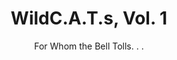 ---
title: "WildC.A.T.s, Vol. 1"
issue: 4A
issue_nr: 4
full_title: Resolution
subtitle: For Whom the Bell Tolls. . .
story_arc: ""
crossover: ""
variant: ""
publisher: Image Comics
creators: 
  - Jim Lee
  - Brandon Choi
  - Scott Williams
release_date: Mar 1993
release_year: 1993
genre:
  - Action
  - Adventure
  - Super-Heroes
format: Comic
pages: 32
signed_by: ""
price: 2.5
---